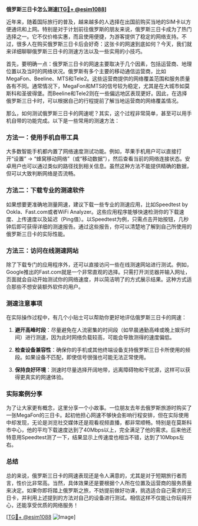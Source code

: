**俄罗斯三日卡怎么测速[[TG💪+ @esim1088](https://t.me/s/esim1088)]**

近年来，随着国际旅行的普及，越来越多的人选择在出国前购买当地的SIM卡以方便通讯和上网。特别是对于计划前往俄罗斯的朋友来说，俄罗斯三日卡成为了热门选择之一。它不仅价格实惠，而且使用便捷，为游客提供了稳定的网络支持。不过，很多人在购买俄罗斯三日卡后会好奇：这张卡的网速到底如何？今天，我们就来详细聊聊俄罗斯三日卡的测速方法以及一些实用的小技巧。

首先，要明确一点：俄罗斯三日卡的网速主要取决于几个因素，包括运营商、地理位置以及当时的网络状况。俄罗斯有多个主要的移动通信运营商，比如MegaFon、Beeline、MTS和Tele2。这些运营商提供的网络覆盖范围和服务质量各有不同。通常情况下，MegaFon和MTS的信号较为稳定，尤其是在大城市如莫斯科和圣彼得堡。而Beeline和Tele2则在一些偏远地区表现更好。因此，在选择俄罗斯三日卡时，可以根据自己的行程提前了解当地运营商的网络覆盖情况。

那么，如何测试俄罗斯三日卡的网速呢？其实，这个过程非常简单，甚至可以用手机自带的功能完成。以下是一些常用的测速方法：

### 方法一：使用手机自带工具

大多数智能手机都内置了网络速度测试功能。例如，苹果手机用户可以直接打开“设置” -> “蜂窝移动网络”（或“移动数据”），然后查看当前的网络连接状态。安卓用户也可以通过类似的路径找到相关信息。虽然这种方法不能提供精确的数据，但可以大致判断网络是否流畅。

### 方法二：下载专业的测速软件

如果想要更准确地测量网速，建议下载一些专业的测速应用，比如Speedtest by Ookla、Fast.com或者WiFi Analyzer。这些应用程序能够快速检测你的下载速度、上传速度以及延迟（Ping值）。以Speedtest为例，只需点击开始按钮，几秒钟后即可获得详细的测速报告。通过这些报告，你可以清楚地了解到自己所使用的俄罗斯三日卡的实际性能。

### 方法三：访问在线测速网站

除了下载专门的应用程序外，还可以直接访问一些在线测速网站进行测试。例如，Google推出的Fast.com就是一个非常直观的选择。只需打开浏览器并输入网址，页面就会自动开始测试你的网络速度，并以简洁明了的方式展示结果。这种方式适合那些不想安装额外软件的用户。

### 测速注意事项

在实际操作过程中，有几个小贴士可以帮助你更好地评估俄罗斯三日卡的网速：

1. **避开高峰时段**：尽量避免在人流密集的时间段（如早晨通勤高峰或晚上娱乐时间）进行测速，因为此时网络负载较高，可能会导致测得的速度偏低。
   
2. **检查设备兼容性**：确保你的手机或其他终端设备支持俄罗斯三日卡所使用的频段。如果设备不匹配，即使信号很强也可能无法正常使用。

3. **保持良好环境**：测速时尽量选择开阔地带，远离障碍物和干扰源，这样可以获得更真实的网速体验。

### 实际案例分享

为了让大家更有概念，这里分享一个小故事。一位朋友去年去俄罗斯旅游时购买了一张MegaFon的三日卡。起初他担心网速不够快会影响行程安排，但在实际使用中却发现，无论是浏览社交媒体还是观看视频直播，都非常顺畅。特别是在莫斯科市中心，他的平均下载速度达到了40Mbps以上，完全满足了他的需求。后来他还特意用Speedtest测了一下，结果显示上传速度也相当不错，达到了10Mbps左右。

### 总结

总的来说，俄罗斯三日卡的网速表现还是令人满意的，尤其是对于短期旅行者而言，性价比非常高。当然，具体效果还是要根据个人所在位置及运营商的服务质量来决定。如果你即将踏上俄罗斯之旅，不妨提前做好功课，挑选适合自己需求的三日卡，并利用上述提到的方法对自己的设备进行测试。相信这样不仅能让你玩得开心，还能享受优质的网络服务！

[[TG💪+ @esim1088](https://t.me/s/esim1088) ![Image](https://i.postimg.cc/4NQfJmqS/Snipaste-2025-05-13-00-14-12.png)]